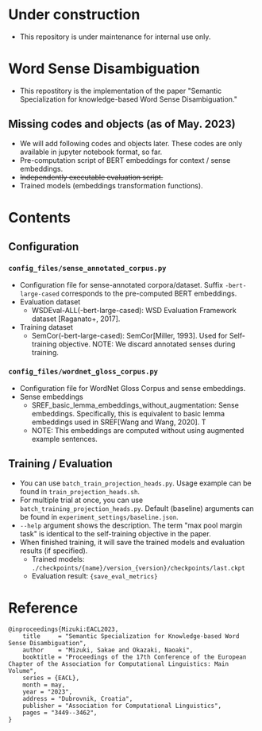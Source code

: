 # Under construction
* This repository is under maintenance for internal use only.

# Word Sense Disambiguation
* This repostitory is the implementation of the paper "Semantic Specialization for knowledge-based Word Sense Disambiguation."

## Missing codes and objects (as of May. 2023)
* We will add following codes and objects later. These codes are only available in jupyter notebook format, so far.
* Pre-computation script of BERT embeddings for context / sense embeddings.
* ~~Independently executable evaluation script.~~
* Trained models (embeddings transformation functions).

# Contents

## Configuration

### `config_files/sense_annotated_corpus.py`
* Configuration file for sense-annotated corpora/dataset. Suffix `-bert-large-cased` corresponds to the pre-computed BERT embeddings.
* Evaluation dataset
  * WSDEval-ALL(-bert-large-cased): WSD Evaluation Framework dataset [Raganato+, 2017].
* Training dataset
  * SemCor(-bert-large-cased): SemCor[Miller, 1993]. Used for Self-training objective. NOTE: We discard annotated senses during training.

### `config_files/wordnet_gloss_corpus.py`
* Configuration file for WordNet Gloss Corpus and sense embeddings.
* Sense embeddings
  * SREF_basic_lemma_embeddings_without_augmentation: Sense embeddings. Specifically, this is equivalent to basic lemma embeddings used in SREF[Wang and Wang, 2020]. T
  * NOTE: This embeddings are computed without using augmented example sentences.

## Training / Evaluation
* You can use `batch_train_projection_heads.py`. Usage example can be found in `train_projection_heads.sh`.
* For multiple trial at once, you can use `batch_training_projection_heads.py`. Default (baseline) arguments can be found in `experiment_settings/baseline.json`.
* `--help` argument shows the description. The term "max pool margin task" is identical to the self-training objective in the paper.
* When finished training, it will save the trained models and evaluation results (if specified).
  * Trained models: `./checkpoints/{name}/version_{version}/checkpoints/last.ckpt`
  * Evaluation result: `{save_eval_metrics}`
 
# Reference

```
@inproceedings{Mizuki:EACL2023,
    title     = "Semantic Specialization for Knowledge-based Word Sense Disambiguation",
    author    = "Mizuki, Sakae and Okazaki, Naoaki",
    booktitle = "Proceedings of the 17th Conference of the European Chapter of the Association for Computational Linguistics: Main Volume",
    series = {EACL},
    month = may,
    year = "2023",
    address = "Dubrovnik, Croatia",
    publisher = "Association for Computational Linguistics",
    pages = "3449--3462",
}
```
